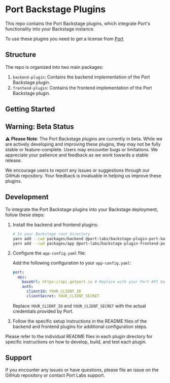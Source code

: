 # Port Backstage Plugins

This repo contains the Port Backstage plugins, which integrate Port's functionality into your Backstage instance.

To use these plugins you need to get a license from [Port](https://backstage-plugin.getport.io/)

## Structure

The repo is organized into two main packages:

1. `backend-plugin`: Contains the backend implementation of the Port Backstage plugin.
2. `frontend-plugin`: Contains the frontend implementation of the Port Backstage plugin.

## Getting Started

## Warning: Beta Status

⚠️ **Please Note**: The Port Backstage plugins are currently in beta. While we are actively developing and improving these plugins, they may not be fully stable or feature-complete. Users may encounter bugs or limitations. We appreciate your patience and feedback as we work towards a stable release.

We encourage users to report any issues or suggestions through our GitHub repository. Your feedback is invaluable in helping us improve these plugins.

## Development

To integrate the Port Backstage plugins into your Backstage deployment, follow these steps:

1. Install the backend and frontend plugins:

   ```bash
   # In your Backstage root directory
   yarn add --cwd packages/backend @port-labs/backstage-plugin-port-backend
   yarn add --cwd packages/app @port-labs/backstage-plugin-frontend-port
   ```

2. Configure the `app-config.yaml` file:

   Add the following configuration to your `app-config.yaml`:

   ```yaml
   port:
     api:
       baseUrl: https://api.getport.io # Replace with your Port API base URL if different
       auth:
         clientId: YOUR_CLIENT_ID
         clientSecret: YOUR_CLIENT_SECRET
   ```

   Replace `YOUR_CLIENT_ID` and `YOUR_CLIENT_SECRET` with the actual credentials provided by Port.

3. Follow the specific setup instructions in the README files of the backend and frontend plugins for additional configuration steps.

Please refer to the individual README files in each plugin directory for specific instructions on how to develop, build, and test each plugin.

## Support

If you encounter any issues or have questions, please file an issue on the GitHub repository or contact Port Labs support.
